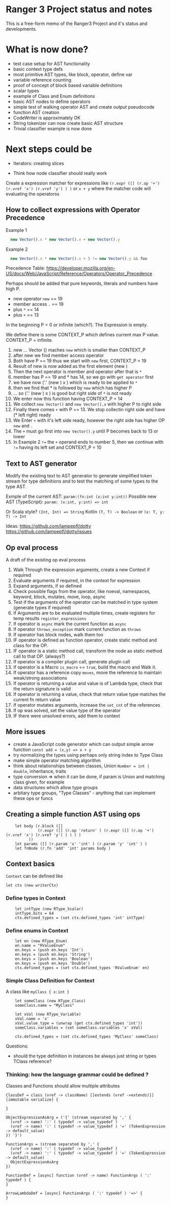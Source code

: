 
# Ranger 3 Project status and notes

This is a free-form memo of the Ranger3 Project and it's status and developments.

# What is now done?

- test case setup for AST functionality
- basic context type defs
- most primitive AST types, like block, operator, define var
- variable reference counting
- proof of concept of block based variable definitions
- scalar types
- example of Class and Enum definitions
- basic AST nodes to define operators
- simple test of walking operator AST and create output pseudocode
- function AST creation
- CodeWriter is approximately OK
- String tokenizer can now create basic AST structure
- Trivial classifier example is now done

# Next steps could be

- Iterators: creating slices

- Think how node classifier should really work

Create a expression matcher for expressions like `(r.expr ([] (r.op '+') (r.vref 'x') (r.vref 'y') ) )` or `x + y` where the matcher code will evaluating the operatorss

## How to collect expressions with Operator Precedence

Example 1
```javascript
  new Vector().x * new Vector().x + new Vector().y
```
Example 2
```javascript
  new Vector().x * new Vector().x + 5 != new Vector().y && foo
```

Precedence Table: https://developer.mozilla.org/en-US/docs/Web/JavaScript/Reference/Operators/Operator_Precedence

Perhaps should be added that pure keywords, literals and numbers have high P.

- new operator `new` == 19
- member access `.` == 19
- plus `*` == 14
- plus `+` == 13

In the beginning P = 0 or infinite (which?). The Expression is empty. 

We define there is some CONTEXT_P which defines current max P value. CONTEXT_P = infinite.

1. new ... Vector () maches `new` which is smaller than CONTEXT_P
2. after new we find member access operator
3. Both have P == 19 thus we start with `new` first, CONTEXT_P = 19
4. Result of new is now added as the first element (new <expression>)
5. Then the next operator is member and operator after that is `*`
6. member has P == 19 and * has 14, so we go with `get operator` first
7. we have now ('.' (new <expression>) x ) which is ready to be applied to `*`
8. then we find that * is followed by `new` which has higher P
9. ... so ('.' (new <expression>) x )  is good but right side of `*` is not ready
10. We enter now this function having CONTEXT_P = 14
11. We collect `new Vector()` and `new Vector().x` with higher P to right side
12. Finally there comes `+` with P == 13. We stop collectin right side and have (* left right) ready
13. We Enter `+` with it's left side ready, however the right side has higher OP `new` and `.`
14. The `+` must go first into `new Vector().y` until P becomes back to 13 or lower
15. In Example 2 `!=` the `+` operand ends to number 5, then we continue with `!=` having its left set and CONTEXT_P = 10


## Text to AST generator

Modify the existing text to AST generator to generate simplified token stream for type definitions and to test the matching of some types to the type AST.

  Exmple of the current AST: `param:(fn:int (x:int y:int))`
  Possible new AST (TypeScript): `param: (x:int, y:int) => int`

Or Scala style? `(Int, Int) => String`
Kotlin `(T, T) -> Boolean` or `(x: T, y: T) -> Int`

Ideas:
https://github.com/lampepfl/dotty
https://github.com/lampepfl/dotty/issues


## Op eval process

A draft of the existing op eval process

1. Walk Through the expression arguments, create a new Context if required
2. Evaluate arguments if required, in the context for expression
3. Expand arguments, if so defined
4. Check possible flags from the operator, like noeval, namespaces, keyword, block, mutates, move, loop, async
5. Test if the arguments of the operator can be matched in type system (generate types if required)
6. If Arguments are to be evaluated multiple times, create registers for temp results `register_expressions`
7. If operator is `async` mark the current function as `async`
8. If operator `throws_exception` mark current function as `throws`
9. If operator has block nodes, walk them too
10. IF operator is defined as function operator, create static method and class for the OP.
11. IF operator is a static method call, transform the node as static method call to that OP. (always?)
12. If operator is a compiler plugin call, generate plugin call
13. If operator is a Macro `is_macro` == `true`, build the macro and Walk it.
14. If operator has a reference copy `moves`, move the reference to maintain weak/strong associations
15. If operator is returning a value and value is of Lambda type, check that the return signature is valid
16. If operator is returning a value, check that return value type matches the current fn return value
17. If operator mutates arguments, increase the `set_cnt` of the references
18. If op was solved, set the value type of the operator
19. IF there were unsolved errors, add them to context

## More issues

- create a JavaScript code generator which can output simple arrow function `const add = (x,y) => x + y`
- try normalizing the types using perhaps only string index to Type Class
- make simple operator matching algorithm
- think about relationships between classes, Union `Number = int | double`, inheritance, traits
- type conversion => when it can be done, if param is Union and matching class given, for example
- data structures which allow type groups
- arbitary type groups, "Type Classes" - anything that can implement these ops or funcs

## Creating a simple function AST using ops

```
    let body (r.block ([] 
              (r.expr ([] (r.op 'return' ) (r.expr ([] (r.op '+') (r.vref 'x') (r.vref 'y') ) ) ) )
          ))
    let params ([] (r.param 'x' 'int' ) (r.param 'y' 'int' ) )
    let fnNode (r.fn 'add' 'int' params body )
```

## Context basics

`Context` can be defined like
```
let ctx (new writerCtx)
```

### Define types in Context

```
    let intType (new RType_Scalar)
    intType.bits = 64
    ctx.defined_types = (set ctx.defined_types 'int' intType)
```

### Define enums in Context
```
    let en (new RType_Enum)
    en.name = "RValueEnum"
    en.keys = (push en.keys 'Int')
    en.keys = (push en.keys 'String')
    en.keys = (push en.keys 'Boolean')
    en.keys = (push en.keys 'Double')
    ctx.defined_types = (set ctx.defined_types 'RValueEnum' en)
```

### Simple Class Definition for Context
A class like `myClass { x:int } `

```
    let someClass (new RType_Class)
    someClass.name = "MyClass"

    let xVal (new RType_Variable)
    xVal.name = 'x'
    xVal.value_type = (unwrap (get ctx.defined_types 'int'))
    someClass.variables = (set someClass.variables 'x' xVal)

    ctx.defined_types = (set ctx.defined_types 'MyClass' someClass)

```
Questions:
- should the type definition in instances be always just string or types TClass reference?


### Thinking: how the language grammar could be defined ? 

Classes and Functions should allow multiple attributes
```
ClassDef = class (vref -> className) [[extends (vref ->extends)]]  [immutable serialize] {

}
```

```
ObjectExpressionAsArg = ('{' (stream separated by ',' {
  (vref -> name) ':' ( typedef -> value_typedef )
  (vref -> name) ':' ( typedef -> value_typedef ) '=' (TokenExpression -> default_value)
}) '}')
```

```
FunctionArgs = (stream separated by ',' {
  (vref -> name) ':' ( typedef -> value_typedef )
  (vref -> name) ':' ( typedef -> value_typedef ) '=' (TokenExpression -> default_value)
  ObjectExpressionAsArg
})
```

```
FunctionDef = [async] function (vref -> name) FunctionArgs ( ':' typedef ) {
}
```

```
ArrowLambdaDef = [async] FunctionArgs ( ':' typedef ) '=>' {
}
```